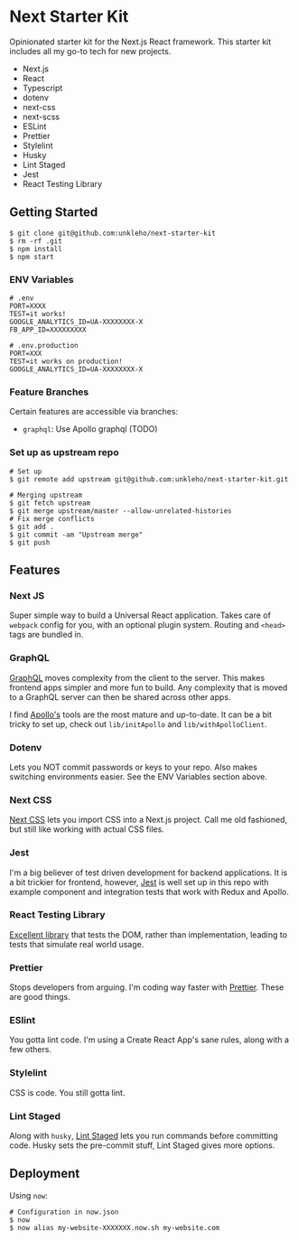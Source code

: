 # Next Starter Kit

Opinionated starter kit for the Next.js React framework. This starter kit includes all my go-to tech for new projects.

- Next.js
- React
- Typescript
- dotenv
- next-css
- next-scss
- ESLint
- Prettier
- Stylelint
- Husky
- Lint Staged
- Jest
- React Testing Library

## Getting Started

```
$ git clone git@github.com:unkleho/next-starter-kit
$ rm -rf .git
$ npm install
$ npm start
```

### ENV Variables

```
# .env
PORT=XXXX
TEST=it works!
GOOGLE_ANALYTICS_ID=UA-XXXXXXXX-X
FB_APP_ID=XXXXXXXXX

# .env.production
PORT=XXX
TEST=it works on production!
GOOGLE_ANALYTICS_ID=UA-XXXXXXXX-X
```

### Feature Branches

Certain features are accessible via branches:

- `graphql`: Use Apollo graphql (TODO)

### Set up as upstream repo

```
# Set up
$ git remote add upstream git@github.com:unkleho/next-starter-kit.git

# Merging upstream
$ git fetch upstream
$ git merge upstream/master --allow-unrelated-histories
# Fix merge conflicts
$ git add .
$ git commit -am "Upstream merge"
$ git push
```

## Features

### Next JS

Super simple way to build a Universal React application. Takes care of `webpack` config for you, with an optional plugin system. Routing and `<head>` tags are bundled in.

### GraphQL

[GraphQL](https://graphql.org) moves complexity from the client to the server. This makes frontend apps simpler and more fun to build. Any complexity that is moved to a GraphQL server can then be shared across other apps.

I find [Apollo's](https://www.apollographql.com/) tools are the most mature and up-to-date. It can be a bit tricky to set up, check out `lib/initApollo` and `lib/withApolloClient`.

### Dotenv

Lets you NOT commit passwords or keys to your repo. Also makes switching environments easier. See the ENV Variables section above.

### Next CSS

[Next CSS](https://github.com/zeit/next-plugins/tree/master/packages/next-css) lets you import CSS into a Next.js project. Call me old fashioned, but still like working with actual CSS files.

### Jest

I'm a big believer of test driven development for backend applications. It is a bit trickier for frontend, however, [Jest](https://jestjs.io/) is well set up in this repo with example component and integration tests that work with Redux and Apollo.

### React Testing Library

[Excellent library](https://testing-library.com/docs/react-testing-library/intro) that tests the DOM, rather than implementation, leading to tests that simulate real world usage.

### Prettier

Stops developers from arguing. I'm coding way faster with [Prettier](https://prettier.io/). These are good things.

### ESlint

You gotta lint code. I'm using a Create React App's sane rules, along with a few others.

### Stylelint

CSS is code. You still gotta lint.

### Lint Staged

Along with `husky`, [Lint Staged](https://github.com/okonet/lint-staged) lets you run commands before committing code. Husky sets the pre-commit stuff, Lint Staged gives more options.

## Deployment

Using `now`:

```
# Configuration in now.json
$ now
$ now alias my-website-XXXXXXX.now.sh my-website.com
```
